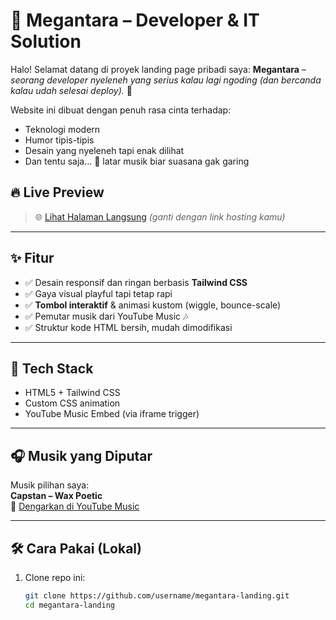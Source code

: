# 🎉 Megantara – Developer & IT Solution

Halo! Selamat datang di proyek landing page pribadi saya: **Megantara** – _seorang developer nyeleneh yang serius kalau lagi ngoding (dan bercanda kalau udah selesai deploy)._ 🚀

Website ini dibuat dengan penuh rasa cinta terhadap:
- Teknologi modern
- Humor tipis-tipis
- Desain yang nyeleneh tapi enak dilihat
- Dan tentu saja… 🎵 latar musik biar suasana gak garing

## 🔥 Live Preview
> 🌐 [Lihat Halaman Langsung](https://your-domain.com) *(ganti dengan link hosting kamu)*

---

## ✨ Fitur

- ✅ Desain responsif dan ringan berbasis **Tailwind CSS**
- ✅ Gaya visual playful tapi tetap rapi
- ✅ **Tombol interaktif** & animasi kustom (wiggle, bounce-scale)
- ✅ Pemutar musik dari YouTube Music 🎶
- ✅ Struktur kode HTML bersih, mudah dimodifikasi

---

## 🧱 Tech Stack

- HTML5 + Tailwind CSS
- Custom CSS animation
- YouTube Music Embed (via iframe trigger)

---

## 🎧 Musik yang Diputar

Musik pilihan saya:  
**Capstan – Wax Poetic**  
🔗 [Dengarkan di YouTube Music](https://music.youtube.com/watch?v=d1VqBzXvPnE)

---

## 🛠️ Cara Pakai (Lokal)

1. Clone repo ini:
   ```bash
   git clone https://github.com/username/megantara-landing.git
   cd megantara-landing
